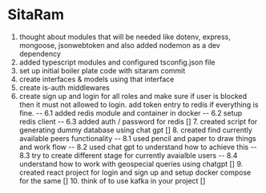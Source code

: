 <!-- Dada Ki Jay Ho -->

# SitaRam

1. thought about modules that will be needed like dotenv, express, mongoose, jsonwebtoken and also added nodemon as a dev dependency
2. added typescript modules and configured tsconfig.json file
3. set up initial boiler plate code with sitaram commit
4. create interfaces & models using that interface
5. create is-auth middlewares
6. create sign up and login for all roles and make sure if user is blocked then it must not allowed to login. add token entry to redis if everything is fine.
   -- 6.1 added redis module and container in docker
   -- 6.2 setup redis client
   -- 6.3 added auth / password for redis
   [] 7. created script for generating dummy database using chat gpt
   [] 8. created find currently available peers functionality
   -- 8.1 used pencil and paper to draw things and work flow
   -- 8.2 used chat gpt to understand how to achieve this
   -- 8.3 try to create different stage for currently avaialble users
   -- 8.4 understand how to work with geospecial queries using chatgpt
   [] 9. created react project for login and sign up and setup docker compose for the same
   [] 10. think of to use kafka in your project
   []

